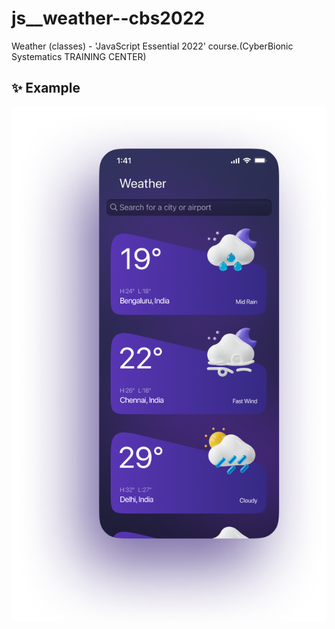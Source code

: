 # js__weather--cbs2022

Weather (classes) - 'JavaScript Essential 2022' course.(CyberBionic Systematics TRAINING CENTER)

## :sparkles: Example

![Example: (design (figma))](screenshots/weather.png)
